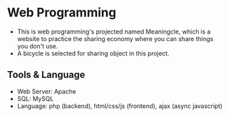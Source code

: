 # Web Programming
- This is web programming's projected named Meaningcle, which is a website to practice the sharing economy where you can share things you don't use.
- A bicycle is selected for sharing object in this project.


## Tools & Language
- Web Server: Apache
- SQL: MySQL
- Language: php (backend), html/css/js (frontend), ajax (async javascript)
